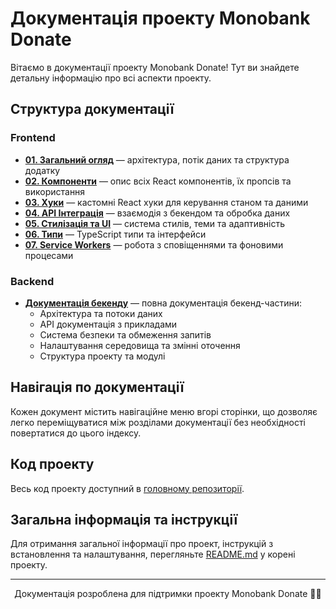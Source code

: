 # Документація проекту Monobank Donate

Вітаємо в документації проекту Monobank Donate! Тут ви знайдете детальну інформацію про всі аспекти проекту.

## Структура документації

### Frontend

- [**01. Загальний огляд**](frontend/01-overview.md) — архітектура, потік даних та структура додатку
- [**02. Компоненти**](frontend/02-components.md) — опис всіх React компонентів, їх пропсів та використання
- [**03. Хуки**](frontend/03-hooks.md) — кастомні React хуки для керування станом та даними
- [**04. API Інтеграція**](frontend/04-api-integration.md) — взаємодія з бекендом та обробка даних
- [**05. Стилізація та UI**](frontend/05-styling-ui.md) — система стилів, теми та адаптивність
- [**06. Типи**](frontend/06-types.md) — TypeScript типи та інтерфейси
- [**07. Service Workers**](frontend/07-service-workers.md) — робота з сповіщеннями та фоновими процесами

### Backend

- [**Документація бекенду**](backend/backend.md) — повна документація бекенд-частини:
  - Архітектура та потоки даних
  - API документація з прикладами
  - Система безпеки та обмеження запитів
  - Налаштування середовища та змінні оточення
  - Структура проекту та модулі

## Навігація по документації

Кожен документ містить навігаційне меню вгорі сторінки, що дозволяє легко переміщуватися між розділами документації без необхідності повертатися до цього індексу.

## Код проекту

Весь код проекту доступний в [головному репозиторії](https://github.com/starychenko/monobank-donate).

## Загальна інформація та інструкції

Для отримання загальної інформації про проект, інструкцій з встановлення та налаштування, перегляньте [README.md](../README.md) у корені проекту.

---

<p align="center">
  Документація розроблена для підтримки проекту Monobank Donate 💙💛
</p> 